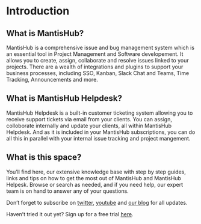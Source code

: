 # Introduction

## What is MantisHub?

MantisHub is a comprehensive issue and bug management system which is an essential tool in Project Management and Software developement. It allows you to create, assign, collaborate and resolve issues linked to your projects. There are a wealth of integrations and plugins to support your business processes, including SSO, Kanban, Slack Chat and Teams, Time Tracking, Announcements and more.

## What is MantisHub Helpdesk?

MantisHub Helpdesk is a built-in customer ticketing system allowing you to receive support tickets via email from your clients. You can assign, colloborate internally and update your clients, all within MantisHub Helpdesk. And as it is included in your MantisHub subscriptions, you can do all this in parallel with your internal issue tracking and project mangement.

## What is this space? 

You’ll find here, our extensive knowledge base with step by step guides, links and tips on how to get the most out of MantisHub and MantisHub Helpesk. Browse or search as needed, and if you need help, our expert team is on hand to answer any of your questions.

Don’t forget to subscribe on [twitter](https://twitter.com/mantishub), [youtube](https://www.youtube.com/@mantishub4444/featured) and [our blog](https://blog.mantishub.com/) for all updates.

Haven’t tried it out yet? Sign up for a free trial [here](https://mantishub.com/signup/platinum).

